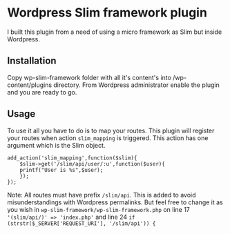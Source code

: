 Wordpress Slim framework plugin
===============================

I built this plugin from a need of using a micro framework as Slim but inside Wordpress.

Installation
------------

Copy wp-slim-framework folder with all it's content's into /wp-content/plugins directory. From Wordpress administrator enable the plugin and you are ready to go.

Usage
-----
To use it all you have to do is to map your routes.
This plugin will register your routes when action `slim_mapping` is triggered. This action has one argument which is the Slim object.
    
    add_action('slim_mapping',function($slim){
        $slim->get('/slim/api/user/:u',function($user){
        printf("User is %s",$user);            
        });
    });

Note: All routes must have prefix `/slim/api`. This is added to avoid misunderstandings with Wordpress permalinks. But feel free to change it as you wish in `wp-slim-framework/wp-slim-framework.php` on line 17 `'(slim/api/)' => 'index.php'` and line 24 `if (strstr($_SERVER['REQUEST_URI'], '/slim/api')) {`
